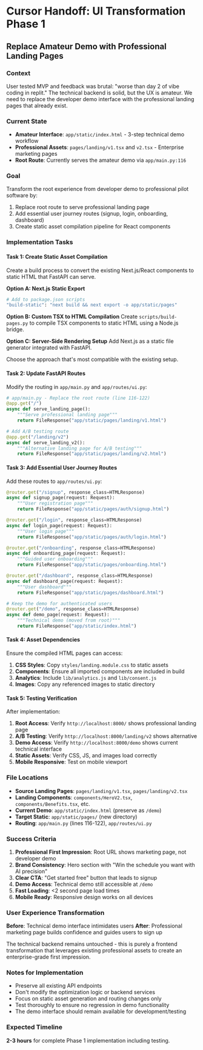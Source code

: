 # Cursor Handoff: UI Transformation Phase 1
## Replace Amateur Demo with Professional Landing Pages

### Context
User tested MVP and feedback was brutal: "worse than day 2 of vibe coding in replit." The technical backend is solid, but the UX is amateur. We need to replace the developer demo interface with the professional landing pages that already exist.

### Current State
- **Amateur Interface**: `app/static/index.html` - 3-step technical demo workflow
- **Professional Assets**: `pages/landing/v1.tsx` and `v2.tsx` - Enterprise marketing pages
- **Root Route**: Currently serves the amateur demo via `app/main.py:116`

### Goal
Transform the root experience from developer demo to professional pilot software by:
1. Replace root route to serve professional landing page
2. Add essential user journey routes (signup, login, onboarding, dashboard)
3. Create static asset compilation pipeline for React components

### Implementation Tasks

#### Task 1: Create Static Asset Compilation
Create a build process to convert the existing Next.js/React components to static HTML that FastAPI can serve.

**Option A: Next.js Static Export**
```bash
# Add to package.json scripts
"build-static": "next build && next export -o app/static/pages"
```

**Option B: Custom TSX to HTML Compilation**
Create `scripts/build-pages.py` to compile TSX components to static HTML using a Node.js bridge.

**Option C: Server-Side Rendering Setup**
Add Next.js as a static file generator integrated with FastAPI.

Choose the approach that's most compatible with the existing setup.

#### Task 2: Update FastAPI Routes
Modify the routing in `app/main.py` and `app/routes/ui.py`:

```python
# app/main.py - Replace the root route (line 116-122)
@app.get("/")
async def serve_landing_page():
    """Serve professional landing page"""
    return FileResponse("app/static/pages/landing/v1.html")

# Add A/B testing route
@app.get("/landing/v2")
async def serve_landing_v2():
    """Alternative landing page for A/B testing"""
    return FileResponse("app/static/pages/landing/v2.html")
```

#### Task 3: Add Essential User Journey Routes
Add these routes to `app/routes/ui.py`:

```python
@router.get("/signup", response_class=HTMLResponse)
async def signup_page(request: Request):
    """User registration page"""
    return FileResponse("app/static/pages/auth/signup.html")

@router.get("/login", response_class=HTMLResponse)
async def login_page(request: Request):
    """User login page"""
    return FileResponse("app/static/pages/auth/login.html")

@router.get("/onboarding", response_class=HTMLResponse)
async def onboarding_page(request: Request):
    """Guided user onboarding"""
    return FileResponse("app/static/pages/onboarding.html")

@router.get("/dashboard", response_class=HTMLResponse)
async def dashboard_page(request: Request):
    """User dashboard"""
    return FileResponse("app/static/pages/dashboard.html")

# Keep the demo for authenticated users
@router.get("/demo", response_class=HTMLResponse)
async def demo_page(request: Request):
    """Technical demo (moved from root)"""
    return FileResponse("app/static/index.html")
```

#### Task 4: Asset Dependencies
Ensure the compiled HTML pages can access:

1. **CSS Styles**: Copy `styles/landing.module.css` to static assets
2. **Components**: Ensure all imported components are included in build
3. **Analytics**: Include `lib/analytics.js` and `lib/consent.js`
4. **Images**: Copy any referenced images to static directory

#### Task 5: Testing Verification
After implementation:

1. **Root Access**: Verify `http://localhost:8000/` shows professional landing page
2. **A/B Testing**: Verify `http://localhost:8000/landing/v2` shows alternative
3. **Demo Access**: Verify `http://localhost:8000/demo` shows current technical interface
4. **Static Assets**: Verify CSS, JS, and images load correctly
5. **Mobile Responsive**: Test on mobile viewport

### File Locations
- **Source Landing Pages**: `pages/landing/v1.tsx`, `pages/landing/v2.tsx`
- **Landing Components**: `components/HeroV2.tsx`, `components/Benefits.tsx`, etc.
- **Current Demo**: `app/static/index.html` (preserve as `/demo`)
- **Target Static**: `app/static/pages/` (new directory)
- **Routing**: `app/main.py` (lines 116-122), `app/routes/ui.py`

### Success Criteria
1. **Professional First Impression**: Root URL shows marketing page, not developer demo
2. **Brand Consistency**: Hero section with "Win the schedule you want with AI precision"
3. **Clear CTA**: "Get started free" button that leads to signup
4. **Demo Access**: Technical demo still accessible at `/demo`
5. **Fast Loading**: <2 second page load times
6. **Mobile Ready**: Responsive design works on all devices

### User Experience Transformation
**Before**: Technical demo interface intimidates users
**After**: Professional marketing page builds confidence and guides users to sign up

The technical backend remains untouched - this is purely a frontend transformation that leverages existing professional assets to create an enterprise-grade first impression.

### Notes for Implementation
- Preserve all existing API endpoints
- Don't modify the optimization logic or backend services
- Focus on static asset generation and routing changes only
- Test thoroughly to ensure no regression in demo functionality
- The demo interface should remain available for development/testing

### Expected Timeline
**2-3 hours** for complete Phase 1 implementation including testing.